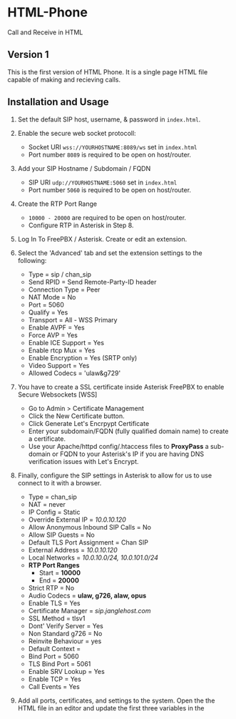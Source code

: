# HTML-Phone
Call and Receive in HTML 

## Version 1
This is the first version of HTML Phone. It is a single page HTML file capable of making and recieving calls.

## Installation and Usage
1. Set the default SIP host, username, & password in `index.html`. 
2. Enable the secure web socket protocoll:
    - Socket URI `wss://YOURHOSTNAME:8089/ws` set in `index.html`
    - Port number `8089` is required to be open on host/router.
3. Add your SIP Hostname / Subdomain / FQDN
    - SIP URI `udp://YOURHOSTNAME:5060` set in `index.html`
    - Port number `5060` is required to be open on host/router.
4. Create the RTP Port Range
    - `10000 - 20000` are required to be open on host/router. 
    - Configure RTP in Asterisk in Step 8.
5. Log In To FreePBX / Asterisk. Create or edit an extension.
6. Select the 'Advanced' tab and set the extension settings to the following:
    - Type = sip / chan_sip
    - Send RPID = Send Remote-Party-ID header
    - Connection Type = Peer
    - NAT Mode = No
    - Port = 5060
    - Qualify = Yes
    - Transport = All - WSS Primary
    - Enable AVPF = Yes
    - Force AVP = Yes
    - Enable ICE Support = Yes
    - Enable rtcp Mux = Yes
    - Enable Encryption = Yes (SRTP only)
    - Video Support = Yes
    - Allowed Codecs = 'ulaw&g729'

3. You have to create a SSL certificate inside Asterisk FreePBX to enable Secure Websockets [WSS]
    - Go to Admin > Certificate Management
    - Click the New Certificate button. 
    - Click Generate Let's Encrpypt Certificate
    - Enter your subdomain/FQDN (fully qualified domain name) to create a certificate. 
    - Use your Apache/httpd config/.htaccess files to __ProxyPass__ a sub-domain or FQDN to your Asterisk's IP if you are having DNS verification issues with Let's Encrypt.
8. Finally, configure the SIP settings in Asterisk to allow for us to use connect to it with a browser.
    - Type = chan_sip
    - NAT = never
    - IP Config = Static
    - Override External IP = *10.0.10.120*
    - Allow Anonymous Inbound SIP Calls = No
    - Allow SIP Guests = No
    - Default TLS Port Assignment = Chan SIP
    - External Address = *10.0.10.120*
    - Local Networks = *10.0.10.0/24, 10.0.101.0/24*
    - __RTP Port Ranges__
        - Start = __10000__
        - End = __20000__
    - Strict RTP = No
    - Audio Codecs = __ulaw, g726, alaw, opus__
    - Enable TLS = Yes
    - Certificate Manager = *sip.janglehost.com*
    - SSL Method = tlsv1
    - Dont' Verify Server = Yes
    - Non Standard g726 = No
    - Reinvite Behaviour = yes
    - Default Context = <none>
    - Bind Port = 5060
    - TLS Bind Port = 5061
    - Enable SRV Lookup = Yes
    - Enable TCP = Yes
    - Call Events = Yes
9. Add all ports, certificates, and settings to the system. Open the the HTML file in an editor and update the first three variables in the <script> tag: 
    - **host**='YOUR_FQDN' 
    - **username**='LINE#' 
    - **password**='SIP_USER_PASSWORD'
10. Done! Now you can turn your browser into a IP phone just like the old Nortel Meridian~
